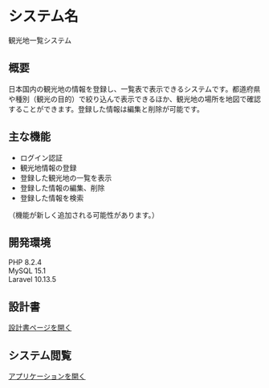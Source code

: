 # システム名
観光地一覧システム

## 概要
日本国内の観光地の情報を登録し、一覧表で表示できるシステムです。都道府県や種別（観光の目的）で絞り込んで表示できるほか、観光地の場所を地図で確認することができます。登録した情報は編集と削除が可能です。	

## 主な機能
- ログイン認証
- 観光地情報の登録
- 登録した観光地の一覧を表示
- 登録した情報の編集、削除
- 登録した情報を検索

（機能が新しく追加される可能性があります。）

## 開発環境
PHP 8.2.4   
MySQL 15.1  
Laravel 10.13.5

## 設計書

[設計書ページを開く](https://drive.google.com/drive/folders/1okVUOiXEjbTYH8E3NASJ7dy_4BJ9IJ1P)

## システム閲覧

[アプリケーションを開く](https://zd20231211-d89081f382b1.herokuapp.com/)